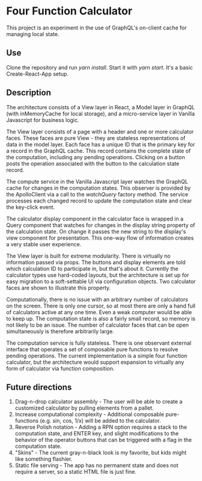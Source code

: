 # Four Function Calculator

This project is an experiment in the use of GraphQL's on-client cache for managing local state.

## Use

Clone the repository and run _yarn install_. Start it with _yarn start_. It's a basic Create-React-App setup.

## Description

The architecture consists of a View layer in React, a Model layer in GraphQL (with inMemoryCache for local storage), and a micro-service layer in Vanilla Javascript for business logic.

The View layer consists of a page with a header and one or more calculator faces. These faces are pure View - they are stateless representations of data in the model layer. Each face has a unique ID that is the primary key for a record in the GraphQL cache. This record contains the complete state of the computation, including any pending operations. Clicking on a button posts the operation associated with the button to the calculation state record.

The compute service in the Vanilla Javascript layer watches the GraphQL cache for changes in the computation states. This observer is provided by the ApolloClient via a call to the _watchQuery_ factory method. The service processes each changed record to update the computation state and clear the key-click event.

The calculator display component in the calculator face is wrapped in a Query component that watches for changes in the display string property of the calculation state. On change it passes the new string to the display's view component for presentation. This one-way flow of information creates a very stable user experience.

The View layer is built for extreme modularity. There is virtually no information passed via props. The buttons and display elements are told which calculation ID to participate in, but that's about it. Currently the calculator types use hard-coded layouts, but the architecture is set up for easy migration to a soft-settable UI via configuration objects. Two calculator faces are shown to illustrate this property.

Computationally, there is no issue with an arbitrary number of calculators on the screen. There is only one cursor, so at most there are only a hand full of calculators active at any one time. Even a weak computer would be able to keep up. The computation state is also a fairly small record, so memory is not likely to be an issue. The number of calculator faces that can be open simultaneously is therefore arbitrarily large.

The computation service is fully stateless. There is one observant external interface that operates a set of composable pure functions to resolve pending operations. The current implementation is a simple four function calculator, but the architecture would support expansion to virtually any form of calculator via function composition.

## Future directions

1.  Drag-n-drop calculator assembly - The user will be able to create a customized calculator by pulling elements from a pallet.
2.  Increase computational complexity - Additional composable pure-functions (e.g. sin, cos, 1/x) will be added to the calculator.
3.  Reverse Polish notation - Adding a RPN option requires a stack to the computation state, and ENTER key, and slight modifications to the behavior of the operator buttons that can be triggered with a flag in the computation state.
4.  "Skins" - The current gray-n-black look is my favorite, but kids might like something flashier.
5.  Static file serving - The app has no permanent state and does not require a server, so a static HTML file is just fine.
